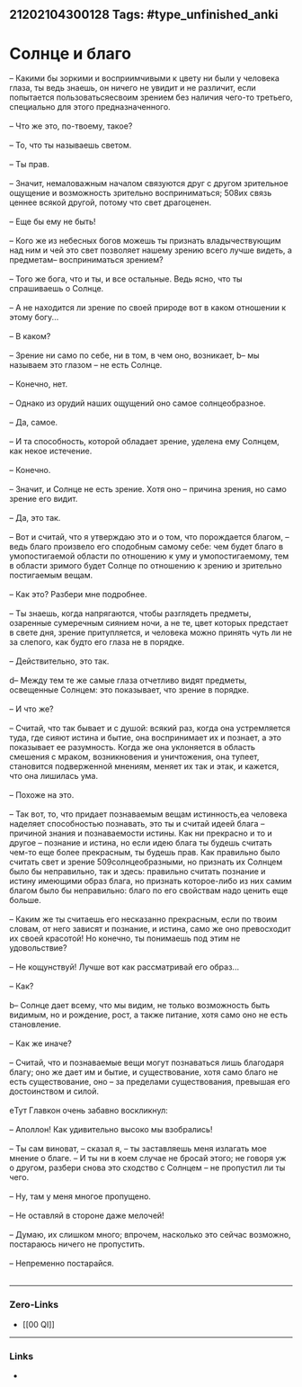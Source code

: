21202104300128
Tags: #type_unfinished_anki 
---
# Солнце и благо

– Какими бы зоркими и восприимчивыми к цвету ни были у человека глаза, ты ведь знаешь, он ничего не увидит и не различит, если попытается пользоватьсяeсвоим зрением без наличия чего-то третьего, специально для этого предназначенного.<br><br>– Что же это, по-твоему, такое?<br><br>– То, что ты называешь светом.<br><br>– Ты прав.<br><br>– Значит, немаловажным началом связуются друг с другом зрительное ощущение и возможность зрительно восприниматься; 508их связь ценнее всякой другой, потому что свет драгоценен.<br><br>– Еще бы ему не быть!<br><br>– Кого же из небесных богов можешь ты признать владычествующим над ним и чей это свет позволяет нашему зрению всего лучше видеть, а предметам– восприниматься зрением?<br><br>– Того же бога, что и ты, и все остальные. Ведь ясно, что ты спрашиваешь о Солнце.<br><br>– А не находится ли зрение по своей природе вот в каком отношении к этому богу...<br><br>– В каком?<br><br>– Зрение ни само по себе, ни в том, в чем оно, возникает, b– мы называем это глазом – не есть Солнце.<br><br>– Конечно, нет.<br><br>– Однако из орудий наших ощущений оно самое солнцеобразное.<br><br>– Да, самое.<br><br>– И та способность, которой обладает зрение, уделена ему Солнцем, как некое истечение.<br><br>– Конечно.<br><br>– Значит, и Солнце не есть зрение. Хотя оно – причина зрения, но само зрение его видит.<br><br>– Да, это так.<br><br>– Вот и считай, что я утверждаю это и о том, что порождается благом, – ведь благо произвело его cподобным самому себе: чем будет благо в умопостигаемой области по отношению к уму и умопостигаемому, тем в области зримого будет Солнце по отношению к зрению и зрительно постигаемым вещам.<br><br>– Как это? Разбери мне подробнее.<br><br>– Ты знаешь, когда напрягаются, чтобы разглядеть предметы, озаренные сумеречным сиянием ночи, а не те, цвет которых предстает в свете дня, зрение притупляется, и человека можно принять чуть ли не за слепого, как будто его глаза не в порядке.<br><br>– Действительно, это так.<br><br>d– Между тем те же самые глаза отчетливо видят предметы, освещенные Солнцем: это показывает, что зрение в порядке.<br><br>– И что же?<br><br>– Считай, что так бывает и с душой: всякий раз, когда она устремляется туда, где сияют истина и бытие, она воспринимает их и познает, а это показывает ее разумность. Когда же она уклоняется в область смешения с мраком, возникновения и уничтожения, она тупеет, становится подверженной мнениям, меняет их так и этак, и кажется, что она лишилась ума.<br><br>– Похоже на это.<br><br>– Так вот, то, что придает познаваемым вещам истинность,eа человека наделяет способностью познавать, это ты и считай идеей блага – причиной знания и познаваемости истины. Как ни прекрасно и то и другое – познание и истина, но если идею блага ты будешь считать чем-то еще более прекрасным, ты будешь прав. Как правильно было считать свет и зрение 509солнцеобразными, но признать их Солнцем было бы неправильно, так и здесь: правильно считать познание и истину имеющими образ блага, но признать которое-либо из них самим благом было бы неправильно: благо по его свойствам надо ценить еще больше.<br><br>– Каким же ты считаешь его несказанно прекрасным, если по твоим словам, от него зависят и познание, и истина, само же оно превосходит их своей красотой! Но конечно, ты понимаешь под этим не удовольствие?<br><br>– Не кощунствуй! Лучше вот как рассматривай его образ...<br><br>– Как?<br><br>b– Солнце дает всему, что мы видим, не только возможность быть видимым, но и рождение, рост, а также питание, хотя само оно не есть становление.<br><br>– Как же иначе?<br><br>– Считай, что и познаваемые вещи могут познаваться лишь благодаря благу; оно же дает им и бытие, и существование, хотя само благо не есть существование, оно – за пределами существования, превышая его достоинством и силой.<br><br>eТут Главкон очень забавно воскликнул:<br><br>– Аполлон! Как удивительно высоко мы взобрались!<br><br>– Ты сам виноват, – сказал я, – ты заставляешь меня излагать мое мнение о благе. – И ты ни в коем случае не бросай этого; не говоря уж о другом, разбери снова это сходство с Солнцем – не пропустил ли ты чего.<br><br>– Ну, там у меня многое пропущено.<br><br>– Не оставляй в стороне даже мелочей!<br><br>– Думаю, их слишком много; впрочем, насколько это сейчас возможно, постараюсь ничего не пропустить.<br><br>– Непременно постарайся.<br><br>

---
### Zero-Links
- [[00 QI]]
---
### Links
-